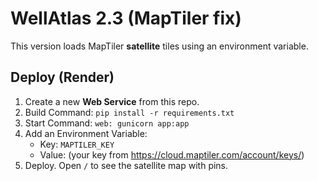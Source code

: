 # WellAtlas 2.3 (MapTiler fix)

This version loads MapTiler **satellite** tiles using an environment variable.

## Deploy (Render)
1. Create a new **Web Service** from this repo.
2. Build Command: `pip install -r requirements.txt`
3. Start Command: `web: gunicorn app:app`
4. Add an Environment Variable:
   - Key: `MAPTILER_KEY`
   - Value: (your key from https://cloud.maptiler.com/account/keys/)
5. Deploy. Open `/` to see the satellite map with pins.
